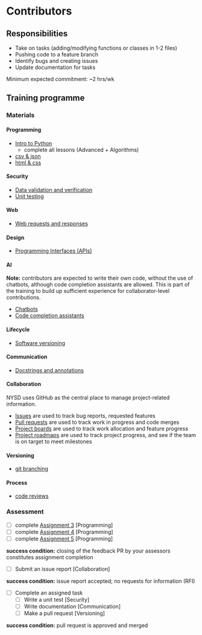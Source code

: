 # Contributors

## Responsibilities

- Take on tasks (adding/modifying functions or classes in 1-2 files)
- Pushing code to a feature branch
- Identify bugs and creating issues
- Update documentation for tasks

Minimum expected commitment: ~2 hrs/wk

## Training programme

### Materials

#### Programming

- [Intro to Python](https://github.com/nyjc-computing/intro-to-python)
  - complete all lessons (Advanced + Algorithms)
- [csv & json](training/csv-and-json.md)
- [html & css](training/html-and-css.md)

#### Security

- [Data validation and verification](training/data-validation-and-verification.md)
- [Unit testing](training/unit-testing.md)

#### Web

- [Web requests and responses](training/web-requests-and-responses.md)

#### Design

- [Programming Interfaces (APIs)](training/programming-interfaces-apis.md)

#### AI

**Note:** contributors are expected to write their own code, without the use of chatbots, although code completion assistants are allowed. This is part of the training to build up sufficient experience for collaborator-level contributions.

- [Chatbots](training/chatbots.md)
- [Code completion assistants](training/code-completion-assistants.md)

#### Lifecycle

- [Software versioning](training/software-versioning.md)

#### Communication

- [Docstrings and annotations](training/docstrings-and-annotations.md)

#### Collaboration

NYSD uses GitHub as the central place to manage project-related information.

- [Issues](training/artifact-issues.md) are used to track bug reports, requested features
- [Pull requests](training/artifact-pull-requests.md) are used to track work in progress and code merges
- [Project boards](training/artifact-project-boards.md) are used to track work allocation and feature progress
- [Project roadmaps](training/artifact-project-roadmaps.md) are used to track project progress, and see if the team is on target to meet milestones

#### Versioning

- [git branching](training/branching-in-git.md)

#### Process

- [code reviews](training/code-reviews.md)

### Assessment

- [ ] complete [Assignment 3](https://classroom.github.com/a/H4vM5Fmz) [Programming]
- [ ] complete [Assignment 4](https://classroom.github.com/a/sI8EykXb) [Programming]
- [ ] complete [Assignment 5](https://classroom.github.com/a/BiyGzw0f) [Programming]

**success condition:** closing of the feedback PR by your assessors constitutes assignment completion

- [ ] Submit an issue report [Collaboration]

**success condition:** issue report accepted; no requests for information (RFI)

- [ ] Complete an assigned task
  - [ ] Write a unit test [Security]
  - [ ] Write documentation [Communication]
  - [ ] Make a pull request [Versioning]

**success condition:** pull request is approved and merged
